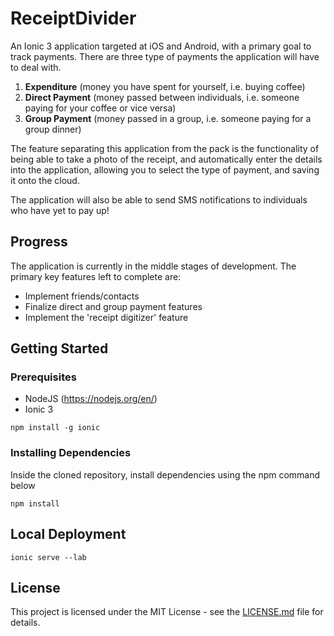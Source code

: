 # ReceiptDivider

An Ionic 3 application targeted at iOS and Android, with a primary goal to track payments. 
There are three type of payments the application will have to deal with.
1. __Expenditure__ (money you have spent for yourself, i.e. buying coffee)
2. __Direct Payment__ (money passed between individuals, i.e. someone paying for your coffee or vice versa)
3. __Group Payment__ (money passed in a group, i.e. someone paying for a group dinner)

The feature separating this application from the pack is the functionality of being able to take a photo of the receipt, and automatically
enter the details into the application, allowing you to select the type of payment, and saving it onto the cloud.

The application will also be able to send SMS notifications to individuals who have yet to pay up!

## Progress
The application is currently in the middle stages of development. The primary key features left to complete are:
- Implement friends/contacts
- Finalize direct and group payment features
- Implement the 'receipt digitizer' feature

## Getting Started
### Prerequisites

- NodeJS (https://nodejs.org/en/)
- Ionic 3

```
npm install -g ionic
```

### Installing Dependencies

Inside the cloned repository, install dependencies using the npm command below

```
npm install
```

## Local Deployment

```
ionic serve --lab
```


## License

This project is licensed under the MIT License - see the [LICENSE.md](LICENSE.md) file for details.
